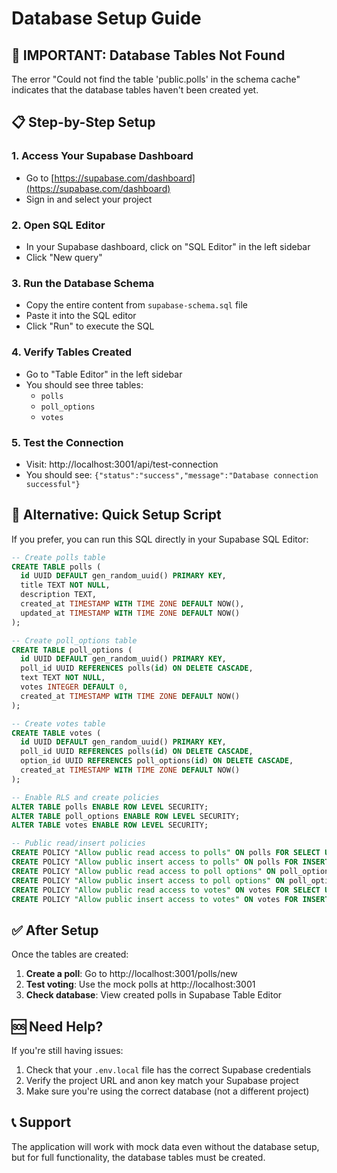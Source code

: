 # Database Setup Guide

## 🚨 **IMPORTANT: Database Tables Not Found**

The error "Could not find the table 'public.polls' in the schema cache" indicates that the database tables haven't been created yet.

## 📋 **Step-by-Step Setup**

### 1. **Access Your Supabase Dashboard**
- Go to [https://supabase.com/dashboard](https://supabase.com/dashboard)
- Sign in and select your project

### 2. **Open SQL Editor**
- In your Supabase dashboard, click on "SQL Editor" in the left sidebar
- Click "New query"

### 3. **Run the Database Schema**
- Copy the entire content from `supabase-schema.sql` file
- Paste it into the SQL editor
- Click "Run" to execute the SQL

### 4. **Verify Tables Created**
- Go to "Table Editor" in the left sidebar
- You should see three tables:
  - `polls`
  - `poll_options` 
  - `votes`

### 5. **Test the Connection**
- Visit: http://localhost:3001/api/test-connection
- You should see: `{"status":"success","message":"Database connection successful"}`

## 🔧 **Alternative: Quick Setup Script**

If you prefer, you can run this SQL directly in your Supabase SQL Editor:

```sql
-- Create polls table
CREATE TABLE polls (
  id UUID DEFAULT gen_random_uuid() PRIMARY KEY,
  title TEXT NOT NULL,
  description TEXT,
  created_at TIMESTAMP WITH TIME ZONE DEFAULT NOW(),
  updated_at TIMESTAMP WITH TIME ZONE DEFAULT NOW()
);

-- Create poll_options table
CREATE TABLE poll_options (
  id UUID DEFAULT gen_random_uuid() PRIMARY KEY,
  poll_id UUID REFERENCES polls(id) ON DELETE CASCADE,
  text TEXT NOT NULL,
  votes INTEGER DEFAULT 0,
  created_at TIMESTAMP WITH TIME ZONE DEFAULT NOW()
);

-- Create votes table
CREATE TABLE votes (
  id UUID DEFAULT gen_random_uuid() PRIMARY KEY,
  poll_id UUID REFERENCES polls(id) ON DELETE CASCADE,
  option_id UUID REFERENCES poll_options(id) ON DELETE CASCADE,
  created_at TIMESTAMP WITH TIME ZONE DEFAULT NOW()
);

-- Enable RLS and create policies
ALTER TABLE polls ENABLE ROW LEVEL SECURITY;
ALTER TABLE poll_options ENABLE ROW LEVEL SECURITY;
ALTER TABLE votes ENABLE ROW LEVEL SECURITY;

-- Public read/insert policies
CREATE POLICY "Allow public read access to polls" ON polls FOR SELECT USING (true);
CREATE POLICY "Allow public insert access to polls" ON polls FOR INSERT WITH CHECK (true);
CREATE POLICY "Allow public read access to poll options" ON poll_options FOR SELECT USING (true);
CREATE POLICY "Allow public insert access to poll options" ON poll_options FOR INSERT WITH CHECK (true);
CREATE POLICY "Allow public read access to votes" ON votes FOR SELECT USING (true);
CREATE POLICY "Allow public insert access to votes" ON votes FOR INSERT WITH CHECK (true);
```

## ✅ **After Setup**

Once the tables are created:
1. **Create a poll**: Go to http://localhost:3001/polls/new
2. **Test voting**: Use the mock polls at http://localhost:3001
3. **Check database**: View created polls in Supabase Table Editor

## 🆘 **Need Help?**

If you're still having issues:
1. Check that your `.env.local` file has the correct Supabase credentials
2. Verify the project URL and anon key match your Supabase project
3. Make sure you're using the correct database (not a different project)

## 📞 **Support**

The application will work with mock data even without the database setup, but for full functionality, the database tables must be created.

